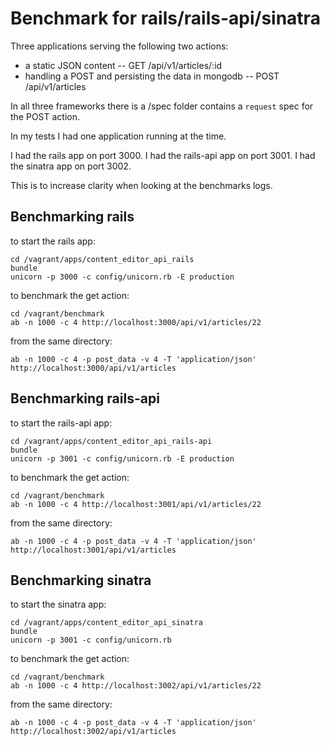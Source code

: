 # Benchmark for rails/rails-api/sinatra

Three applications serving the following two actions:
* a static JSON content -- GET /api/v1/articles/:id
* handling a POST and persisting the data in mongodb -- POST /api/v1/articles

In all three frameworks there is a /spec folder contains a `request` spec for the POST action.

In my tests I had one application running at the time.

I had the rails app on port 3000.
I had the rails-api app on port 3001.
I had the sinatra app on port 3002.

This is to increase clarity when looking at the benchmarks logs.

## Benchmarking rails

to start the rails app:

```
cd /vagrant/apps/content_editor_api_rails
bundle
unicorn -p 3000 -c config/unicorn.rb -E production
```

to benchmark the get action:
```
cd /vagrant/benchmark
ab -n 1000 -c 4 http://localhost:3000/api/v1/articles/22
```

from the same directory:
```
ab -n 1000 -c 4 -p post_data -v 4 -T 'application/json' http://localhost:3000/api/v1/articles
```


## Benchmarking rails-api

to start the rails-api app:
```
cd /vagrant/apps/content_editor_api_rails-api
bundle
unicorn -p 3001 -c config/unicorn.rb -E production
```

to benchmark the get action:
```
cd /vagrant/benchmark
ab -n 1000 -c 4 http://localhost:3001/api/v1/articles/22
```

from the same directory:
```
ab -n 1000 -c 4 -p post_data -v 4 -T 'application/json' http://localhost:3001/api/v1/articles
```


## Benchmarking sinatra

to start the sinatra app:
```
cd /vagrant/apps/content_editor_api_sinatra
bundle
unicorn -p 3001 -c config/unicorn.rb
```

to benchmark the get action:
```
cd /vagrant/benchmark
ab -n 1000 -c 4 http://localhost:3002/api/v1/articles/22
```

from the same directory:
```
ab -n 1000 -c 4 -p post_data -v 4 -T 'application/json' http://localhost:3002/api/v1/articles
```
